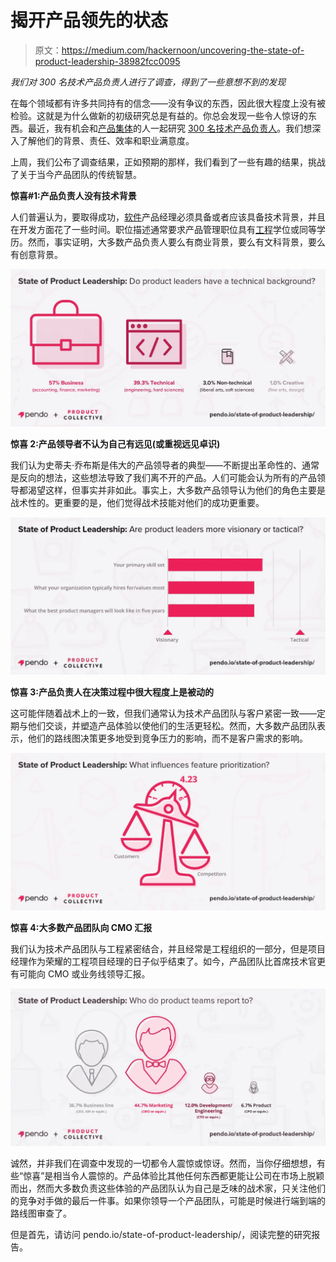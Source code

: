 # 揭开产品领先的状态

> 原文：<https://medium.com/hackernoon/uncovering-the-state-of-product-leadership-38982fcc0095>

*我们对 300 名技术产品负责人进行了调查，得到了一些意想不到的发现*

在每个领域都有许多共同持有的信念——没有争议的东西，因此很大程度上没有被检验。这就是为什么做新的初级研究总是有益的。你总会发现一些令人惊讶的东西。最近，我有机会和[产品集体](http://www.productcollective.com)的人一起研究 [300 名技术产品负责人](https://www.pendo.io/state-of-product-leadership/)。我们想深入了解他们的背景、责任、效率和职业满意度。

上周，我们公布了调查结果，正如预期的那样，我们看到了一些有趣的结果，挑战了关于当今产品团队的传统智慧。

**惊喜#1:产品负责人没有技术背景**

人们普遍认为，要取得成功，[软件](https://hackernoon.com/tagged/software)产品经理必须具备或者应该具备技术背景，并且在开发方面花了一些时间。职位描述通常要求产品管理职位具有[工程](https://hackernoon.com/tagged/engineering)学位或同等学历。然而，事实证明，大多数产品负责人要么有商业背景，要么有文科背景，要么有创意背景。

![](img/08f26ee23abfe272f9923f16ce5e1108.png)

**惊喜 2:产品领导者不认为自己有远见(或重视远见卓识)**

我们认为史蒂夫·乔布斯是伟大的产品领导者的典型——不断提出革命性的、通常是反向的想法，这些想法导致了我们离不开的产品。人们可能会认为所有的产品领导都渴望这样，但事实并非如此。事实上，大多数产品领导认为他们的角色主要是战术性的。更重要的是，他们觉得战术技能对他们的成功更重要。

![](img/4d18147c588388b77a8ba9c4146e2130.png)

**惊喜 3:产品负责人在决策过程中很大程度上是被动的**

这可能伴随着战术上的一致，但我们通常认为技术产品团队与客户紧密一致——定期与他们交谈，并塑造产品体验以使他们的生活更轻松。然而，大多数产品团队表示，他们的路线图决策更多地受到竞争压力的影响，而不是客户需求的影响。

![](img/308641efada8840d38e468a0c51bddc5.png)

**惊喜 4:大多数产品团队向 CMO 汇报**

我们认为技术产品团队与工程紧密结合，并且经常是工程组织的一部分，但是项目经理作为荣耀的工程项目经理的日子似乎结束了。如今，产品团队比首席技术官更有可能向 CMO 或业务线领导汇报。

![](img/462f23116f1b2ee3b3de31da6e329c42.png)

诚然，并非我们在调查中发现的一切都令人震惊或惊讶。然而，当你仔细想想，有些“惊喜”是相当令人震惊的。产品体验比其他任何东西都更能让公司在市场上脱颖而出，然而大多数负责这些体验的产品团队认为自己是乏味的战术家，只关注他们的竞争对手做的最后一件事。如果你领导一个产品团队，可能是时候进行端到端的路线图审查了。

但是首先，请访问 pendo.io/state-of-product-leadership/，阅读完整的研究报告。